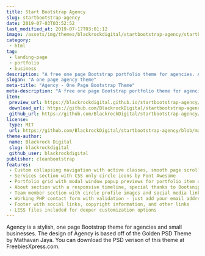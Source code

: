 ```yaml
---
title: Start Bootstrap Agency
slug: startbootstrap-agency
date: 2019-07-03T03:52:52
last_modified_at: 2019-07-17T03:01:12
image: /assets/img/themes/blackrockdigital/startbootstrap-agency/startbootstrap-agency-preview.jpg
category:
 - html
tag:
 - landing-page
 - portfolio
 - business
description: "A free one page Bootstrap portfolio theme for agencies. All Start Bootstrap templates are free to download and open source."
slogan: "A one page agency theme"
meta-title: "Agency - One Page Bootstrap Theme"
meta-description: "A free one page Bootstrap portfolio theme for agencies. All Start Bootstrap templates are free to download and open source."
item:
 preview_url: https://blackrockdigital.github.io/startbootstrap-agency/
 download_url: https://github.com/BlackrockDigital/startbootstrap-agency/archive/gh-pages.zip
 github_url: https://github.com/BlackrockDigital/startbootstrap-agency/archive/gh-pages.zip
license:
 type: MIT
 url: https://github.com/BlackrockDigital/startbootstrap-agency/blob/master/LICENSE
theme-author:
 name: Blackrock Digital
 slug: blackrockdigital
 github_user: blackrockdigital
publisher: cleanbootstrap
features:
 - Custom collapsing navigation with active classes, smooth page scrolling, and responsive fallback stylings
 - Services section with CSS only circle icons by Font Awesome
 - Portfolio grid with modal window popup previews for portfolio item details
 - About section with a responsive timeline, special thanks to Bootsnipp
 - Team member section with circle profile images and social media links
 - Working PHP contact form with validation - just add your email address to the PHP file included
 - Footer with social links, copyright information, and other links
 - LESS files included for deeper customization options
---
```

Agency is a stylish, one page Bootstrap theme for agencies and small businesses. The design of Agency is based off of the Golden PSD Theme by Mathavan Jaya. You can download the PSD verison of this theme at FreebiesXpress.com.

